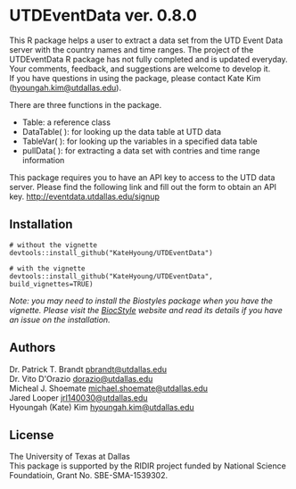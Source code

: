 # UTDEventData ver. 0.8.0

This R package helps a user to extract a data set from the UTD Event Data server with the country names and time ranges. The project of the UTDEventData R package has not fully completed and is updated everyday. Your comments, feedback, and suggestions are welcome to develop it.   
If you have questions in using the package, please contact Kate Kim (<hyoungah.kim@utdallas.edu>).

There are three functions in the package.

- Table: a reference class 
- DataTable( ): for looking up the data table at UTD data 
- TableVar( ): for looking up the variables in a specified data table
- pullData( ): for extracting a data set with contries and time range information

This package requires you to have an API key to access to the UTD data server. Please find the following link and fill out the form to obtain an API key. 
<http://eventdata.utdallas.edu/signup>

## Installation

```
# without the vignette
devtools::install_github("KateHyoung/UTDEventData") 

# with the vignette
devtools::install_github("KateHyoung/UTDEventData", build_vignettes=TRUE)
```
*Note: you may need to install the Biostyles package when you have the vignette.*
*Please visit the [BiocStyle](https://bioconductor.org/packages/release/bioc/html/BiocStyle.html) website and read its details if you have an issue on the installation.*

## Authors  
Dr. Patrick T. Brandt <pbrandt@utdallas.edu>  
Dr. Vito D'Orazio <dorazio@utdallas.edu>  
Micheal J. Shoemate <michael.shoemate@utdallas.edu>  
Jared Looper <jrl140030@utdallas.edu>  
Hyoungah (Kate) Kim <hyoungah.kim@utdallas.edu>  

## License
The University of Texas at Dallas <br/>
This package is supported by the RIDIR project funded by National Science Foundatioin, Grant No. SBE-SMA-1539302.
